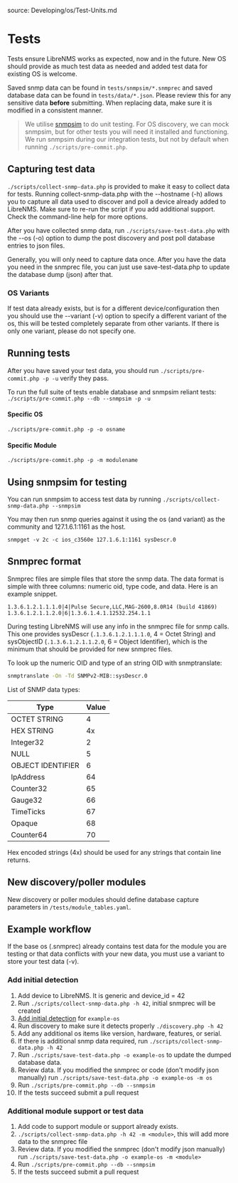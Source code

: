 source: Developing/os/Test-Units.md

# Tests

Tests ensure LibreNMS works as expected, now and in the future.  New OS should provide as much test data as needed and
added test data for existing OS is welcome.

Saved snmp data can be found in `tests/snmpsim/*.snmprec` and saved database data can be found in `tests/data/*.json`.
Please review this for any sensitive data **before** submitting.  When replacing data, make sure it is modified in a
consistent manner.

> We utilise [snmpsim](http://snmpsim.sourceforge.net/) to do unit testing. For OS discovery, we can mock snmpsim, but
> for other tests you will need it installed and functioning.  We run snmpsim during our integration tests, but not by
> default when running `./scripts/pre-commit.php`.

## Capturing test data

`./scripts/collect-snmp-data.php` is provided to make it easy to collect data for tests.  Running collect-snmp-data.php
 with the --hostname (-h) allows you to capture all data used to discover and poll a device already added to LibreNMS.
 Make sure to re-run the script if you add additional support. Check the command-line help for more options.

After you have collected snmp data, run `./scripts/save-test-data.php` with the --os (-o) option to dump the post discovery
and post poll database entries to json files.

Generally, you will only need to capture data once.  After you have the data you need in the snmprec file, you can
just use save-test-data.php to update the database dump (json) after that.

### OS Variants

If test data already exists, but is for a different device/configuration then you should use the --variant (-v) option to
specify a different variant of the os, this will be tested completely separate from other variants.  If there is only
one variant, please do not specify one.

## Running tests

After you have saved your test data, you should run `./scripts/pre-commit.php -p -u` verify they pass.

To run the full suite of tests enable database and snmpsim reliant tests: `./scripts/pre-commit.php --db --snmpsim -p -u`

#### Specific OS

`./scripts/pre-commit.php -p -o osname`

#### Specific Module

`./scripts/pre-commit.php -p -m modulename`

## Using snmpsim for testing

You can run snmpsim to access test data by running `./scripts/collect-snmp-data.php --snmpsim`

You may then run snmp queries against it using the os (and variant) as the community and 127.1.6.1:1161 as the host.
```
snmpget -v 2c -c ios_c3560e 127.1.6.1:1161 sysDescr.0
```

## Snmprec format

Snmprec files are simple files that store the snmp data. The data format is simple with three columns: numeric oid, type
code, and data. Here is an example snippet.

```
1.3.6.1.2.1.1.1.0|4|Pulse Secure,LLC,MAG-2600,8.0R14 (build 41869)
1.3.6.1.2.1.1.2.0|6|1.3.6.1.4.1.12532.254.1.1
```

During testing LibreNMS will use any info in the snmprec file for snmp calls.  This one provides
sysDescr (`.1.3.6.1.2.1.1.1.0`, 4 = Octet String) and sysObjectID (`.1.3.6.1.2.1.1.2.0`, 6 = Object Identifier),
 which is the minimum that should be provided for new snmprec files.

To look up the numeric OID and type of an string OID with snmptranslate:
```bash
snmptranslate -On -Td SNMPv2-MIB::sysDescr.0
```

List of SNMP data types:

| Type              | Value         |
| ----------------- | ------------- |
| OCTET STRING      | 4             |
| HEX STRING        | 4x            |
| Integer32         | 2             |
| NULL              | 5             |
| OBJECT IDENTIFIER | 6             |
| IpAddress         | 64            |
| Counter32         | 65            |
| Gauge32           | 66            |
| TimeTicks         | 67            |
| Opaque            | 68            |
| Counter64         | 70            |

Hex encoded strings (4x) should be used for any strings that contain line returns.

## New discovery/poller modules

New discovery or poller modules should define database capture parameters in `/tests/module_tables.yaml`.

## Example workflow
If the base os (<os>.snmprec) already contains test data for the module you are testing or that data conflicts with your new
data, you must use a variant to store your test data (-v).

### Add initial detection
1. Add device to LibreNMS. It is generic and device_id = 42
2. Run `./scripts/collect-snmp-data.php -h 42`, initial snmprec will be created
3. [Add initial detection](Initial-Detection.md) for `example-os`
4. Run discovery to make sure it detects properly `./discovery.php -h 42`
5. Add any additional os items like version, hardware, features, or serial.
6. If there is additional snmp data required, run `./scripts/collect-snmp-data.php -h 42`
7. Run `./scripts/save-test-data.php -o example-os` to update the dumped database data.
7. Review data. If you modified the snmprec or code (don't modify json manually) run `./scripts/save-test-data.php -o example-os -m os`
8. Run `./scripts/pre-commit.php --db --snmpsim`
9. If the tests succeed submit a pull request

### Additional module support or test data
1. Add code to support module or support already exists.
2. `./scripts/collect-snmp-data.php -h 42 -m <module>`, this will add more data to the snmprec file
3. Review data. If you modified the snmprec (don't modify json manually) run `./scripts/save-test-data.php -o example-os -m <module>`
4. Run `./scripts/pre-commit.php --db --snmpsim`
5. If the tests succeed submit a pull request
